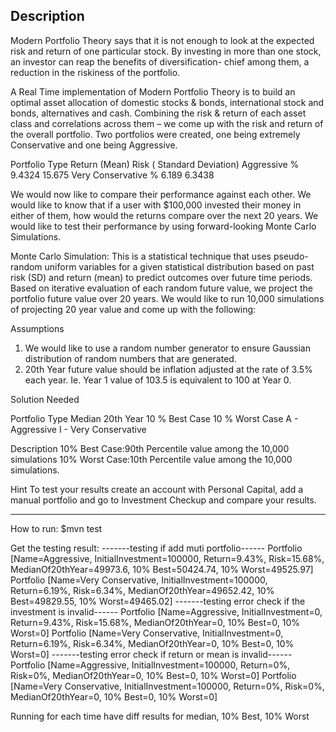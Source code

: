 Description
----------------------------------------------------------------------------------------------------------------------------------------
Modern Portfolio Theory says that it is not enough to look at the expected risk and return of one particular stock. By investing in more than one stock, an investor can reap the benefits of diversification- chief among them, a reduction in the riskiness of the portfolio.
 
A Real Time implementation of Modern Portfolio Theory is to build an optimal asset allocation of domestic stocks & bonds, international stock and bonds, alternatives and cash. Combining the risk & return of each asset class and correlations across them – we come up with the risk and return of the overall portfolio.  Two portfolios were created, one being extremely Conservative and one being Aggressive.
 
Portfolio Type                Return (Mean)                Risk ( Standard Deviation)
Aggressive                      % 9.4324                         15.675
Very Conservative               % 6.189                           6.3438

 
We would now like to compare their performance against each other. We would like to know that if a user with $100,000 invested their money in either of them, how would the returns compare over the next 20 years. We would like to test their performance by using forward-looking Monte Carlo Simulations.
 
Monte Carlo Simulation:
This is a statistical technique that uses pseudo-random uniform variables for a given statistical distribution based on past risk (SD) and return (mean) to predict outcomes over future time periods. Based on iterative evaluation of each random future value, we project the portfolio future value over 20 years. We would like to run 10,000 simulations of projecting 20 year value and come up with the following:
 
Assumptions
1. We would like to use a random number generator to ensure Gaussian distribution of random numbers that are generated.
2. 20th Year future value should be inflation adjusted at the rate of 3.5% each year. Ie. Year 1 value of 103.5 is equivalent to 100        at Year 0.

Solution Needed

Portfolio Type                      Median 20th Year              10 % Best Case               10 % Worst Case
A - Aggressive 
I - Very Conservative
 

Description
10% Best Case:90th Percentile value among the 10,000 simulations
10% Worst Case:10th Percentile value among the 10,000 simulations.
 
Hint
To test your results create an account with Personal Capital, add a manual portfolio and go to Investment Checkup and compare your results.  

-----------------------------------------------------------------------------------------------------------------------------------

How to run:
$mvn test

Get the testing result:
-------testing if add muti portfolio------
Portfolio [Name=Aggressive, InitialInvestment=100000, Return=9.43%, Risk=15.68%, MedianOf20thYear=49973.6, 10% Best=50424.74, 10% Worst=49525.97]
Portfolio [Name=Very Conservative, InitialInvestment=100000, Return=6.19%, Risk=6.34%, MedianOf20thYear=49652.42, 10% Best=49829.55, 10% Worst=49465.02]
-------testing error check if the investment is invalid------
Portfolio [Name=Aggressive, InitialInvestment=0, Return=9.43%, Risk=15.68%, MedianOf20thYear=0, 10% Best=0, 10% Worst=0]
Portfolio [Name=Very Conservative, InitialInvestment=0, Return=6.19%, Risk=6.34%, MedianOf20thYear=0, 10% Best=0, 10% Worst=0]
-------testing error check if return or mean is invalid------
Portfolio [Name=Aggressive, InitialInvestment=100000, Return=0%, Risk=0%, MedianOf20thYear=0, 10% Best=0, 10% Worst=0]
Portfolio [Name=Very Conservative, InitialInvestment=100000, Return=0%, Risk=0%, MedianOf20thYear=0, 10% Best=0, 10% Worst=0]

Running for each time have diff results for median, 10% Best, 10% Worst
